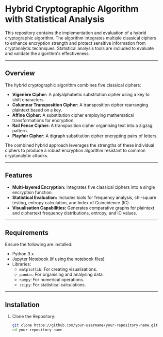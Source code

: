 # Hybrid Cryptographic Algorithm with Statistical Analysis

This repository contains the implementation and evaluation of a hybrid cryptographic algorithm. The algorithm integrates multiple classical ciphers to enhance encryption strength and protect sensitive information from cryptanalytic techniques. Statistical analysis tools are included to evaluate and validate the algorithm's effectiveness.

---

## Overview

The hybrid cryptographic algorithm combines five classical ciphers:
- **Vigenère Cipher:** A polyalphabetic substitution cipher using a key to shift characters.
- **Columnar Transposition Cipher:** A transposition cipher rearranging plaintext based on a key.
- **Affine Cipher:** A substitution cipher employing mathematical transformations for encryption.
- **Rail Fence Cipher:** A transposition cipher organising text into a zigzag pattern.
- **Playfair Cipher:** A digraph substitution cipher encrypting pairs of letters.

The combined hybrid approach leverages the strengths of these individual ciphers to produce a robust encryption algorithm resistant to common cryptanalytic attacks.

---

## Features

- **Multi-layered Encryption:** Integrates five classical ciphers into a single encryption function.
- **Statistical Evaluation:** Includes tools for frequency analysis, chi-square testing, entropy calculation, and Index of Coincidence (IC).
- **Visualisation Capabilities:** Generates comparative graphs for plaintext and ciphertext frequency distributions, entropy, and IC values.

---

## Requirements

Ensure the following are installed:
- Python 3.x
- Jupyter Notebook (if using the notebook files)
- Libraries:
  - `matplotlib`: For creating visualisations.
  - `pandas`: For organising and analysing data.
  - `numpy`: For numerical operations.
  - `scipy`: For statistical calculations.

---

## Installation

1. Clone the Repository:
   ```bash
   git clone https://github.com/your-username/your-repository-name.git
   cd your-repository-name
